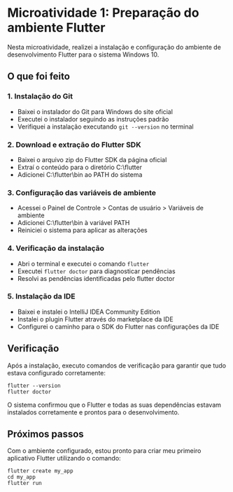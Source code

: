 # Microatividade 1: Preparação do ambiente Flutter

Nesta microatividade, realizei a instalação e configuração do ambiente de desenvolvimento Flutter para o sistema Windows 10.

## O que foi feito

### 1. Instalação do Git
- Baixei o instalador do Git para Windows do site oficial
- Executei o instalador seguindo as instruções padrão
- Verifiquei a instalação executando `git --version` no terminal

### 2. Download e extração do Flutter SDK
- Baixei o arquivo zip do Flutter SDK da página oficial
- Extraí o conteúdo para o diretório C:\flutter
- Adicionei C:\flutter\bin ao PATH do sistema

### 3. Configuração das variáveis de ambiente
- Acessei o Painel de Controle > Contas de usuário > Variáveis de ambiente
- Adicionei C:\flutter\bin à variável PATH
- Reiniciei o sistema para aplicar as alterações

### 4. Verificação da instalação
- Abri o terminal e executei o comando `flutter`
- Executei `flutter doctor` para diagnosticar pendências
- Resolvi as pendências identificadas pelo flutter doctor

### 5. Instalação da IDE
- Baixei e instalei o IntelliJ IDEA Community Edition
- Instalei o plugin Flutter através do marketplace da IDE
- Configurei o caminho para o SDK do Flutter nas configurações da IDE

## Verificação

Após a instalação, executo comandos de verificação para garantir que tudo estava configurado corretamente:

```
flutter --version
flutter doctor
```

O sistema confirmou que o Flutter e todas as suas dependências estavam instalados corretamente e prontos para o desenvolvimento.

## Próximos passos

Com o ambiente configurado, estou pronto para criar meu primeiro aplicativo Flutter utilizando o comando:

```
flutter create my_app
cd my_app
flutter run
``` 